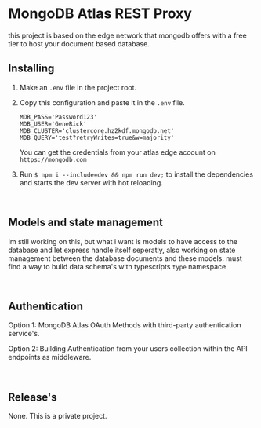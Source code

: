 # MongoDB Atlas REST Proxy
this project is based on the edge network that mongodb offers with a free tier to host your document based database.

## Installing

1. Make an `.env` file in the project root.
2. Copy this configuration and paste it in the `.env` file.

    ```
    MDB_PASS='Password123'
    MDB_USER='GeneRick'
    MDB_CLUSTER='clustercore.hz2kdf.mongodb.net'
    MDB_QUERY='test?retryWrites=true&w=majority'
    ```
    You can get the credentials from your atlas edge account on `https://mongodb.com`

3. Run `$ npm i --include=dev && npm run dev;` to install the dependencies and starts the dev server with hot reloading.

<br>

## Models and state management
Im still working on this, but what i want is models to have access to the database and let express handle itself seperatly, also working on state management between the database documents and these models. must find a way to build data schema's with typescripts `type` namespace.

<br>

## Authentication
Option 1: MongoDB Atlas OAuth Methods with third-party authentication service's.

Option 2: Building Authentication from your users collection within the API endpoints as middleware.

<br>

## Release's
None. This is a private project.
